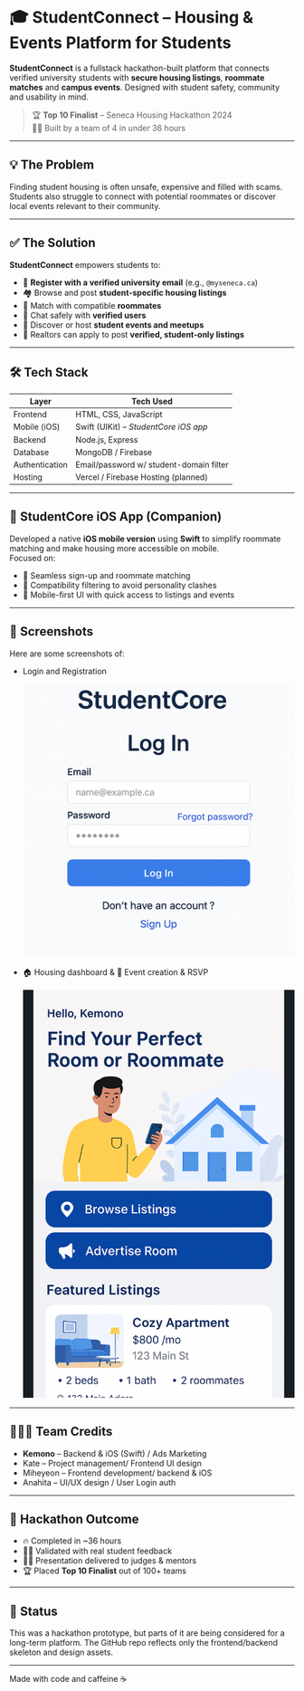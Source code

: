 # 🎓 StudentConnect – Housing & Events Platform for Students

**StudentConnect** is a fullstack hackathon-built platform that connects verified university students with **secure housing listings**, **roommate matches** and **campus events**. Designed with student safety, community and usability in mind.

> 🏆 **Top 10 Finalist** – Seneca Housing Hackathon 2024  
> 🧑‍💻 Built by a team of 4 in under 36 hours

---

## 💡 The Problem

Finding student housing is often unsafe, expensive and filled with scams. Students also struggle to connect with potential roommates or discover local events relevant to their community.

---

## ✅ The Solution

**StudentConnect** empowers students to:
- 🔐 **Register with a verified university email** (e.g., `@myseneca.ca`)  
- 🏘️ Browse and post **student-specific housing listings**  
- 🤝 Match with compatible **roommates**  
- 💬 Chat safely with **verified users**  
- 📅 Discover or host **student events and meetups**  
- 📣 Realtors can apply to post **verified, student-only listings**

---

## 🛠️ Tech Stack

| Layer         | Tech Used                               |
|---------------|------------------------------------------|
| Frontend      | HTML, CSS, JavaScript                   |
| Mobile (iOS)  | Swift (UIKit) – *StudentCore iOS app*   |
| Backend       | Node.js, Express                        |
| Database      | MongoDB / Firebase                      |
| Authentication| Email/password w/ student-domain filter |
| Hosting       | Vercel / Firebase Hosting (planned)     |

---

## 📱 StudentCore iOS App (Companion)

Developed a native **iOS mobile version** using **Swift** to simplify roommate matching and make housing more accessible on mobile.<br> 
Focused on:

- 🚀 Seamless sign-up and roommate matching
- 🧠 Compatibility filtering to avoid personality clashes
- 📲 Mobile-first UI with quick access to listings and events

---

## 📸 Screenshots 

Here are some screenshots of:

- Login and Registration <br>
  <br>
  ![Login and Registration](./assets/StudentCore_login.png)

- 🏠 Housing dashboard & 📆 Event creation & RSVP <br>
  <br>
  ![Housing dashboard](./assets/StudentCore_homepage.png)

---

## 🧑‍🤝‍🧑 Team Credits

- **Kemono** – Backend & iOS (Swift) / Ads Marketing  
- Kate – Project management/ Frontend UI design
- Miheyeon – Frontend development/ backend & iOS
- Anahita –  UI/UX design / User Login auth 

---

## 🧪 Hackathon Outcome

- 🔥 Completed in ~36 hours  
- 🧑‍🎓 Validated with real student feedback  
- 👩‍🏫 Presentation delivered to judges & mentors  
- 🏆 Placed **Top 10 Finalist** out of 100+ teams

---

## 🏁 Status

This was a hackathon prototype, but parts of it are being considered for a long-term platform. The GitHub repo reflects only the frontend/backend skeleton and design assets.

---

Made with code and caffeine ☕ 
